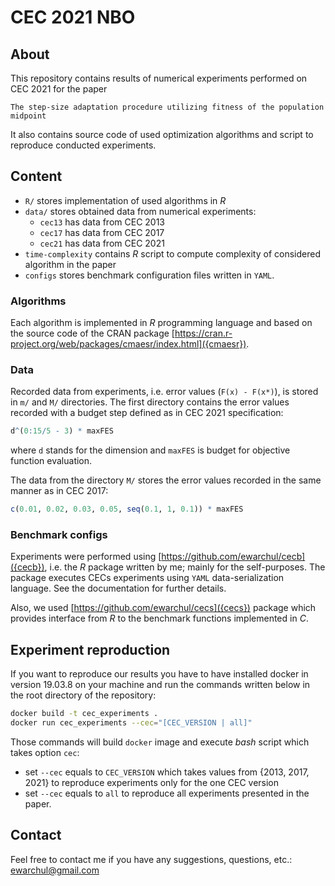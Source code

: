 # CEC 2021 NBO

## About 

This repository contains results of numerical experiments performed on CEC 2021 for the paper

```
The step-size adaptation procedure utilizing fitness of the population midpoint
```

It also contains source code of used optimization algorithms and script to reproduce conducted experiments.  

## Content 

* `R/` stores implementation of used algorithms in *R* 
* `data/` stores obtained data from numerical experiments:
    - `cec13` has data from CEC 2013
    - `cec17` has data from CEC 2017
    - `cec21` has data from CEC 2021
* `time-complexity` contains *R* script to compute complexity of considered algorithm in the paper
* `configs` stores benchmark configuration files written in `YAML`.

### Algorithms

Each algorithm is implemented in *R* programming language and based on the source code of the CRAN package [https://cran.r-project.org/web/packages/cmaesr/index.html]({cmaesr}).

### Data 

Recorded data from experiments, i.e. error values (`F(x) - F(x*)`), is stored in `m/` and `M/` directories. The first directory contains the error values recorded with a budget step defined as in CEC 2021 specification:

```r
d^(0:15/5 - 3) * maxFES
```

where `d` stands for the dimension and `maxFES` is budget for objective function evaluation.

The data from the directory `M/` stores the error values recorded in the same manner as in CEC 2017:

```r
c(0.01, 0.02, 0.03, 0.05, seq(0.1, 1, 0.1)) * maxFES
```

### Benchmark configs

Experiments were performed using [https://github.com/ewarchul/cecb]({cecb}), i.e. the *R* package written by me; mainly for the self-purposes. The package executes CECs experiments using `YAML` data-serialization language. See the documentation for further details. 

Also, we used [https://github.com/ewarchul/cecs]({cecs}) package which provides interface from *R* to the benchmark functions implemented in *C*.


## Experiment reproduction

If you want to reproduce our results you have to have installed docker in version 19.03.8 on your machine and run the commands written below in the root directory of the repository:

```bash
docker build -t cec_experiments . 
docker run cec_experiments --cec="[CEC_VERSION | all]"
```

Those commands will build `docker` image and execute *bash* script which takes option `cec`:

- set `--cec` equals to `CEC_VERSION` which takes values from {2013, 2017, 2021} to reproduce experiments only for the one CEC version 
- set `--cec` equals to `all` to reproduce all experiments presented in the paper.

## Contact 

Feel free to contact me if you have any suggestions, questions, etc.: [ewarchul@gmail.com](mailto:ewarchul@gmail.com?subject=[CEC2021])

